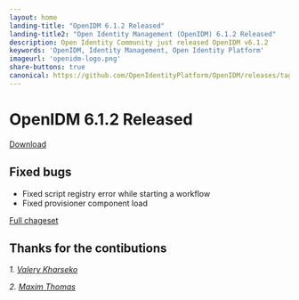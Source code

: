 ```yaml
---
layout: home
landing-title: "OpenIDM 6.1.2 Released"
landing-title2: "Open Identity Management (OpenIDM) 6.1.2 Released"
description: Open Identity Community just released OpenIDM v6.1.2
keywords: 'OpenIDM, Identity Management, Open Identity Platform'
imageurl: 'openidm-logo.png'
share-buttons: true
canonical: https://github.com/OpenIdentityPlatform/OpenIDM/releases/tag/6.1.2
---
```

# OpenIDM 6.1.2 Released

[Download](https://github.com/OpenIdentityPlatform/OpenIDM/releases/tag/6.1.2)

## Fixed bugs
* Fixed script registry error while starting a workflow
* Fixed provisioner component load

[Full chageset](https://github.com/OpenIdentityPlatform/OpenIDM/compare/6.1.1...6.1.2)


## Thanks for the contibutions

<i id="vharseko"><i>1. <a href="https://github.com/vharseko" target="_blank">Valery Kharseko</a></i>

<i id="maximthomas"><i>2. <a href="https://github.com/maximthomas" target="_blank">Maxim Thomas</a></i>


